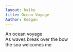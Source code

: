 ```yaml
---
layout: haiku
title: Ocean Voyage
Author: Keegan 
---
```


An ocean voyage  
As waves break over the bow  
the sea welcomes me  
